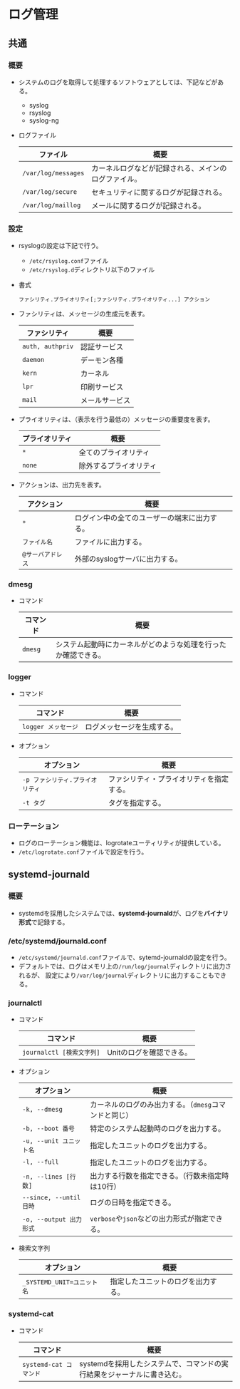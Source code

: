 # ログ管理

## 共通

### 概要

- システムのログを取得して処理するソフトウェアとしては、下記などがある。
  - syslog
  - rsyslog
  - syslog-ng

- ログファイル

  | ファイル            | 概要                                                 |
  | ------------------- | ---------------------------------------------------- |
  | `/var/log/messages` | カーネルログなどが記録される、メインのログファイル。 |
  | `/var/log/secure`   | セキュリティに関するログが記録される。               |
  | `/var/log/maillog`  | メールに関するログが記録される。                     |

### 設定

- rsyslogの設定は下記で行う。

  - `/etc/rsyslog.conf`ファイル
  - `/etc/rsyslog.d`ディレクトリ以下のファイル

- 書式

  ```text
  ファシリティ.プライオリティ[;ファシリティ.プライオリティ...] アクション
  ```

- ファシリティは、メッセージの生成元を表す。

  | ファシリティ     | 概要           |
  | ---------------- | -------------- |
  | `auth, authpriv` | 認証サービス   |
  | `daemon`         | デーモン各種   |
  | `kern`           | カーネル       |
  | `lpr`            | 印刷サービス   |
  | `mail`           | メールサービス |

- プライオリティは、（表示を行う最低の）メッセージの重要度を表す。

  | プライオリティ | 概要                   |
  | -------------- | ---------------------- |
  | `*`            | 全てのプライオリティ   |
  | `none`         | 除外するプライオリティ |

- アクションは、出力先を表す。

  | アクション        | 概要                                         |
  | ----------------- | -------------------------------------------- |
  | `*`               | ログイン中の全てのユーザーの端末に出力する。 |
  | `ファイル名`      | ファイルに出力する。                         |
  | `@サーバアドレス` | 外部のsyslogサーバに出力する。               |

### dmesg

- コマンド

  |コマンド|概要|
  |---|---|
  |`dmesg`|システム起動時にカーネルがどのような処理を行ったか確認できる。|

### logger

- コマンド

  |コマンド|概要|
  |---|---|
  |`logger メッセージ`|ログメッセージを生成する。|

- オプション

  | オプション                       | 概要                                     |
  | -------------------------------- | ---------------------------------------- |
  | `-p ファシリティ.プライオリティ` | ファシリティ・プライオリティを指定する。 |
  | `-t タグ`                        | タグを指定する。                         |

### ローテーション

- ログのローテーション機能は、logrotateユーティリティが提供している。
- `/etc/logrotate.conf`ファイルで設定を行う。

## systemd-journald

### 概要

- systemdを採用したシステムでは、**systemd-journald**が、ログを**バイナリ形式**で記録する。

### /etc/systemd/journald.conf

- `/etc/systemd/journald.conf`ファイルで、sytemd-journaldの設定を行う。
- デフォルトでは、ログはメモリ上の`/run/log/journal`ディレクトリに出力されるが、
  設定により`/var/log/journal`ディレクトリに出力することもできる。

### journalctl

- コマンド

  |コマンド|概要|
  |---|---|
  |`journalctl [検索文字列]`|Unitのログを確認できる。|

- オプション

  | オプション              | 概要                                                  |
  | ----------------------- | ----------------------------------------------------- |
  | `-k, --dmesg`           | カーネルのログのみ出力する。（`dmesg`コマンドと同じ） |
  | `-b, --boot 番号`       | 特定のシステム起動時のログを出力する。                |
  | `-u, --unit ユニット名` | 指定したユニットのログを出力する。                    |
  | `-l, --full`            | 指定したユニットのログを出力する。                    |
  | `-n, --lines [行数]`    | 出力する行数を指定できる。（行数未指定時は10行）      |
  | `--since, --until 日時` | ログの日時を指定できる。                              |
  | `-o, --output 出力形式` | `verbose`や`json`などの出力形式が指定できる。         |

- 検索文字列

  |オプション|概要|
  |---|---|
  |`_SYSTEMD_UNIT=ユニット名`|指定したユニットのログを出力する。|

### systemd-cat

- コマンド

  |コマンド|概要|
  |---|---|
  |`systemd-cat コマンド`|systemdを採用したシステムで、コマンドの実行結果をジャーナルに書き込む。|
